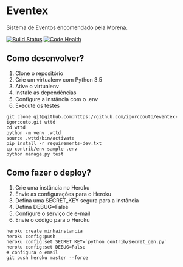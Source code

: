 # Eventex

Sistema de Eventos encomendado pela Morena.

[![Build Status](https://travis-ci.org/igorccouto/eventex-igorcouto.svg?branch=master)](https://travis-ci.org/igorccouto/eventex-igorcouto)
[![Code Health](https://landscape.io/github/igorccouto/eventex-igorcouto/master/landscape.svg?style=flat)](https://landscape.io/github/igorccouto/eventex-igorcouto/master)


## Como desenvolver?

1. Clone o repositório
2. Crie um virtualenv com Python 3.5
3. Ative o virtualenv
4. Instale as dependências
5. Configure a instância com o .env
6. Execute os testes

```console
git clone git@github.com:https://github.com/igorccouto/eventex-igorcouto.git wttd
cd wttd
python -m venv .wttd
source .wttd/bin/activate
pip install -r requirements-dev.txt
cp contrib/env-sample .env
python manage.py test
```

## Como fazer o deploy?

1. Crie uma instância no Heroku
2. Envie as configurações para o Heroku
3. Defina uma SECRET_KEY segura para a instância
4. Defina DEBUG=False
5. Configure o serviço de e-mail
6. Envie o código para o Heroku

```console
heroku create minhainstancia
heroku config:push
heroku config:set SECRET_KEY=`python contrib/secret_gen.py`
heroku config:set DEBUG=False
# configura o email
git push heroku master --force
```